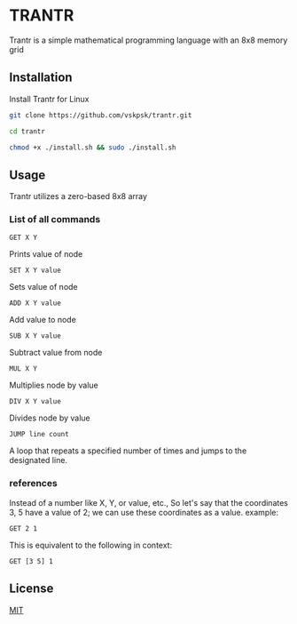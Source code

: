 # TRANTR

Trantr is a simple mathematical programming language with an 8x8 memory grid
## Installation

Install Trantr for Linux
```bash
git clone https://github.com/vskpsk/trantr.git
```

```bash
cd trantr
```

```bash
chmod +x ./install.sh && sudo ./install.sh
```

## Usage

Trantr utilizes a zero-based 8x8 array

### List of all commands

```trantr
GET X Y
```
Prints value of node

```trantr
SET X Y value
```
Sets value of node
```trantr
ADD X Y value
```
Add value to node
```trantr
SUB X Y value
```
Subtract value from node
```trantr
MUL X Y
```
Multiplies node by value
```trantr
DIV X Y value
```
Divides node by value
```trantr
JUMP line count
```
A loop that repeats a specified number of times and jumps to the designated line.


### references
Instead of a number like X, Y, or value, etc., So let's say that the coordinates 3, 5 have a value of 2; we can use these coordinates as a value. example:


```trantr
GET 2 1
```
This is equivalent to the following in context:
```trantr
GET [3 5] 1
```

## License

[MIT](https://choosealicense.com/licenses/mit/)